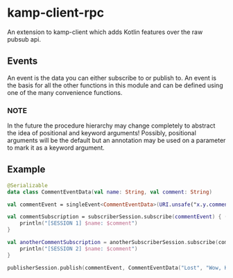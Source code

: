# kamp-client-rpc
An extension to kamp-client which adds Kotlin features over the raw pubsub api.

## Events
An event is the data you can either subscribe to or publish to. An event is the basis for all the other functions in this module and can be defined using one of the many convenience functions.

### NOTE
In the future the procedure hierarchy may change completely to abstract the idea of positional and keyword arguments! Possibly, positional arguments will be the default but an annotation may be used on a parameter to mark it as a keyword argument. 

## Example
```kotlin
@Serializable
data class CommentEventData(val name: String, val comment: String)

val commentEvent = singleEvent<CommentEventData>(URI.unsafe("x.y.comments"))

val commentSubscription = subscriberSession.subscribe(commentEvent) { (name, comment) ->
    println("[SESSION 1] $name: $comment")
}

val anotherCommentSubscription = anotherSubscriberSession.subscribe(commentEvent) { (name, comment) ->
    println("[SESSION 2] $name: $comment")
}

publisherSession.publish(commentEvent, CommentEventData("Lost", "Wow, KAMP is so good!"))
```